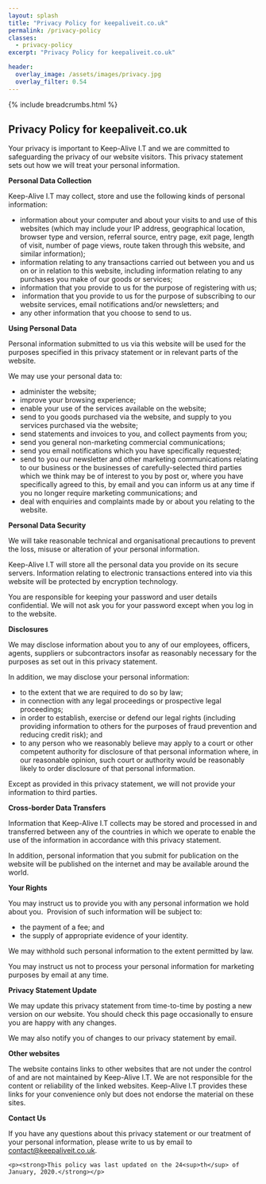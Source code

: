 ```yaml
---
layout: splash
title: "Privacy Policy for keepaliveit.co.uk"
permalink: /privacy-policy
classes:
  - privacy-policy
excerpt: "Privacy Policy for keepaliveit.co.uk"

header:
  overlay_image: /assets/images/privacy.jpg
  overlay_filter: 0.54
---
```


{% include breadcrumbs.html %}

## Privacy Policy for keepaliveit.co.uk

<div class="wpb_wrapper">
    <p>Your privacy is important to Keep-Alive I.T and we are committed to safeguarding the privacy of our website
        visitors. This privacy statement sets out how we will treat your personal information.</p>
    <p><strong>Personal Data Collection</strong></p>
    <p>Keep-Alive I.T may collect, store and use the following kinds of personal information:</p>
    <ul>
        <li>information about your computer and about your visits to and use of this websites (which may include your IP
            address, geographical location, browser type and version, referral source, entry page, exit page, length of
            visit, number of page views, route taken through this website, and similar information);
        </li>
        <li>information relating to any transactions carried out between you and us on or in relation to this website,
            including information relating to any purchases you make of our goods or services;
        </li>
        <li>information that you provide to us for the purpose of registering with us;</li>
        <li>&nbsp;information that you provide to us for the purpose of subscribing to our website services, email
            notifications and/or newsletters; and
        </li>
        <li>any other information that you choose to send to us.</li>
    </ul>
    <p><strong>Using Personal Data</strong></p>
    <p>Personal information submitted to us via this website will be used for the purposes specified in this privacy
        statement or in relevant parts of the website.</p>
    <p>We may use your personal data to:</p>
    <ul>
        <li>administer the website;</li>
        <li>improve your browsing experience;</li>
        <li>enable your use of the services available on the website;</li>
        <li>send to you goods purchased via the website, and supply to you services purchased via the website;</li>
        <li>send statements and invoices to you, and collect payments from you;</li>
        <li>send you general non-marketing commercial communications;</li>
        <li>send you email notifications which you have specifically requested;</li>
        <li>send to you our newsletter and other marketing communications relating to our business or the businesses of
            carefully-selected third parties which we think may be of interest to you by post or, where you have
            specifically agreed to this, by email and you can inform us at any time if you no longer require marketing
            communications; and
        </li>
        <li>deal with enquiries and complaints made by or about you relating to the website.</li>
    </ul>
    <p><strong>Personal Data Security</strong></p>
    <p>We will take reasonable technical and organisational precautions to prevent the loss, misuse or alteration of
        your personal information.</p>
    <p>Keep-Alive I.T will store all the personal data you provide on its secure servers. Information relating to
        electronic transactions entered into via this website will be protected by encryption technology.</p>
    <p>You are responsible for keeping your password and user details confidential. We will not ask you for your
        password except when you log in to the website.</p>
    <p><strong>Disclosures</strong></p>
    <p>We may disclose information about you to any of our employees, officers, agents, suppliers or subcontractors
        insofar as reasonably necessary for the purposes as set out in this privacy statement.</p>
    <p>In addition, we may disclose your personal information:</p>
    <ul>
        <li>to the extent that we are required to do so by law;</li>
        <li>in connection with any legal proceedings or prospective legal proceedings;</li>
        <li>in order to establish, exercise or defend our legal rights (including providing information to others for
            the purposes of fraud prevention and reducing credit risk); and
        </li>
        <li>to any person who we reasonably believe may apply to a court or other competent authority for disclosure of
            that personal information where, in our reasonable opinion, such court or authority would be reasonably
            likely to order disclosure of that personal information.
        </li>
    </ul>
    <p>Except as provided in this privacy statement, we will not provide your information to third parties.</p>
    <p><strong>Cross-border Data Transfers</strong></p>
    <p>Information that Keep-Alive I.T collects may be stored and processed in and transferred between any of the
        countries in which we operate to enable the use of the information in accordance with this privacy
        statement.</p>
    <p>In addition, personal information that you submit for publication on the website will be published on the
        internet and may be available around the world.</p>
    <p><strong>Your Rights</strong></p>
    <p>You may instruct us to provide you with any personal information we hold about you.&nbsp; Provision of such
        information will be subject to:</p>
    <ul>
        <li>the payment of a fee; and</li>
        <li>the supply of appropriate evidence of your identity.</li>
    </ul>
    <p>We may withhold such personal information to the extent permitted by law.</p>
    <p>You may instruct us not to process your personal information for marketing purposes by email at any time.</p>
    <p><strong>Privacy Statement Update</strong></p>
    <p>We may update this privacy statement from time-to-time by posting a new version on our website. You should
        check this page occasionally to ensure you are happy with any changes.</p>
    <p>We may also notify you of changes to our privacy statement by email.</p>
    <p><strong>Other websites</strong></p>
    <p>The website contains links to other websites that are not under the control of and are not maintained by Keep-Alive I.T. We are not responsible for the content or reliability of the linked websites. Keep-Alive I.T provides
        these links for your convenience only but does not endorse the material on these sites.</p>
    <p><strong>Contact Us</strong></p>
    <p>If you have any questions about this privacy statement or our treatment of your personal information, please
        write to us by email to <a href="mailto:contact@keepaliveit.co.uk">contact@keepaliveit.co.uk</a>.</p>
    
    <p><strong>This policy was last updated on the 24<sup>th</sup> of January, 2020.</strong></p>
</div>